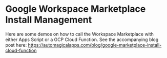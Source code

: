 # Google Workspace Marketplace Install Management
Here are some demos on how to call the Workspace Marketplace with either Apps Script or a GCP Cloud Function.
See the accompanying blog post here: https://automagicalapps.com/blog/google-marketplace-install-cloud-function
